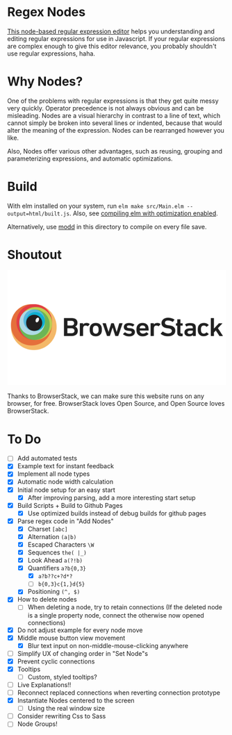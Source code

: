 # Regex Nodes

[This node-based regular expression editor](https://johannesvollmer.github.io/regex-nodes/) 
helps you understanding and editing regular expressions for use in Javascript.
If your regular expressions are complex enough to give this editor relevance, 
you probably shouldn't use regular expressions, haha.

# Why Nodes?

One of the problems with regular expressions is
that they get quite messy very quickly. Operator 
precedence is not always obvious and can be misleading.
Nodes are a visual hierarchy in contrast to a line of text,
which cannot simply be broken into several lines or indented, 
because that would alter the meaning of the expression.
Nodes can be rearranged however you like.

Also, Nodes offer various other advantages, such as
reusing, grouping and parameterizing expressions, 
and automatic optimizations.


# Build 

With elm installed on your system, run 
`elm make src/Main.elm --output=html/built.js`. Also, see 
[compiling elm with optimization enabled](https://elm-lang.org/0.19.0/optimize).

Alternatively, use [modd](https://github.com/cortesi/modd) 
in this directory to compile on every file save.


# Shoutout

[![BrowserStack Logo](/readme/browser-stack.png?raw=true "BrowserStack")](https://www.browserstack.com/)

Thanks to BrowserStack, we can make sure this website runs on any browser, for free. 
BrowserStack loves Open Source, and Open Source loves BrowserStack.


# To Do
- [ ] Add automated tests
- [x] Example text for instant feedback
- [x] Implement all node types
- [x] Automatic node width calculation
- [x] Initial node setup for an easy start
    - [x] After improving parsing, add a more interesting start setup
- [x] Build Scripts + Build to Github Pages
    - [x] Use optimized builds instead of debug builds for github pages
- [x] Parse regex code in "Add Nodes"
    - [x] Charset `[abc]`
    - [x] Alternation `(a|b)`
    - [x] Escaped Characters `\W`
    - [x] Sequences `the( |_)`
    - [x] Look Ahead `a(?!b)`
    - [x] Quantifiers `a?b{0,3}`
        - [x]  `a?b??c+?d*?`
        - [ ]  `b{0,3}c{1,}d{5}`
    - [x] Positioning `(^, $)`
- [x] How to delete nodes
    - [ ] When deleting a node, try to retain connections 
          (If the deleted node is a single property node, 
          connect the otherwise now opened connections)
- [x] Do not adjust example for every node move
- [x] Middle mouse button view movement
    - [x] Blur text input on non-middle-mouse-clicking anywhere
- [ ] Simplify UX of changing order in "Set Node"s
- [x] Prevent cyclic connections
- [x] Tooltips
    - [ ] Custom, styled tooltips?
- [ ] Live Explanations!!
- [ ] Reconnect replaced connections 
      when reverting connection prototype
- [x] Instantiate Nodes centered to the screen
    - [ ] Using the real window size
- [ ] Consider rewriting Css to Sass
- [ ] Node Groups!
